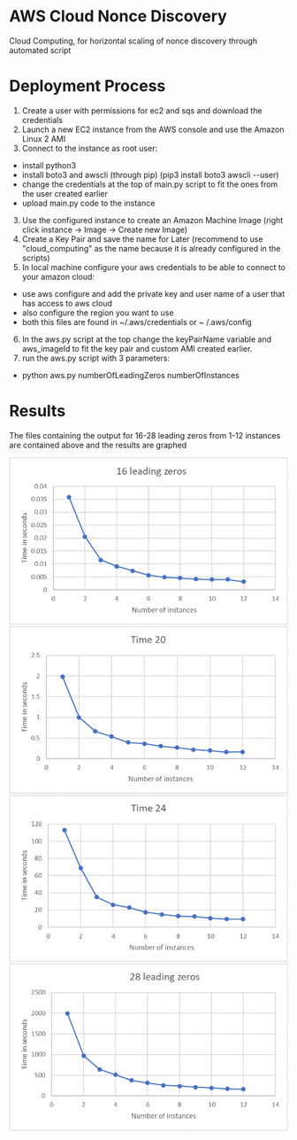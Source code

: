 # AWS Cloud Nonce Discovery
 Cloud Computing, for horizontal scaling of nonce discovery through automated script
 
 # Deployment Process
 1. Create a user with permissions for ec2 and sqs and download the credentials
 1. Launch a new EC2 instance from the AWS console and use the Amazon Linux 2 AMI
 2. Connect to the instance as root user: 
   * install python3
   * install boto3 and awscli (through pip) (pip3 install boto3 awscli --user)
   * change the credentials at the top of main.py script to fit the ones from the user created earlier
   * upload main.py code to the instance
 3. Use the configured instance to create an Amazon Machine Image (right click instance -> Image -> Create new Image)
 4. Create a Key Pair and save the name for Later (recommend to use "cloud_computing" as the name because it is already configured in the scripts)
 5. In local machine configure your aws credentials to be able to connect to your amazon cloud:
   * use aws configure and add the private key and user name of a user that has access to aws cloud
   * also configure the region you want to use
   * both this files are found in ~/.aws/credentials or ~ /.aws/config
 6. In the aws.py script at the top change the keyPairName variable and aws_imageId to fit the key pair and custom AMI created earlier.
 7. run the aws.py script with 3 parameters:
   * python aws.py numberOfLeadingZeros numberOfInstances


# Results
The files containing the output for 16-28 leading zeros from 1-12 instances are contained above and the results are graphed

![Graph of 16 leading zeros](https://github.com/ThemisP/AWS_Cloud_Nonce_Discovery/blob/master/16zeros_graph.png)
![Graph of 20 leading zeros](https://github.com/ThemisP/AWS_Cloud_Nonce_Discovery/blob/master/20zeros_graph.png)
![Graph of 24 leading zeros](https://github.com/ThemisP/AWS_Cloud_Nonce_Discovery/blob/master/24zeros_graph.png)
![Graph of 28 leading zeros](https://github.com/ThemisP/AWS_Cloud_Nonce_Discovery/blob/master/28zeros_graph.png)
